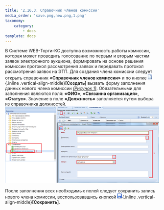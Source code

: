 ```yaml
---
title: '2.16.3. Справочник членов комиссии'
media_order: 'save.png,new.png,1.png'
taxonomy:
    category:
        - docs
template: docs
---
```


В Системе WEB-Торги-КС доступна возможность работы комиссии, которая может проводить голосование по первым и вторым частям заявок электронного аукциона, формировать на основе решения комиссии протокол рассмотрения заявок и передавать протокол рассмотрения заявок на ЭТП. Для создания члена комиссии следует открыть справочник **«Справочник членов комиссии»** и по кнопке ![](new.png){.inline .vertical-align-middle}**[Создать]** вызвать форму заполнения данных нового члена комиссии *[(Рисунок 1)](#ris-01)*.
Обязательными для заполнения являются поля: **«ФИО»**, **«Связанна организация»**, **«Статус»**. Значение в поле **«Должность»** заполняется путем выбора из справочника должностей. 
![](1.png?id=ris-01)

После заполнения всех необходимых полей следует сохранить запись нового члена комиссии, воспользовавшись кнопкой ![](save.png){.inline .vertical-align-middle}**[Сохранить]**.